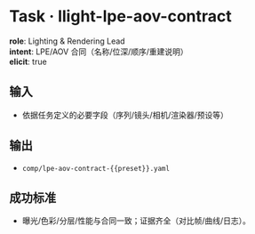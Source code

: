 # Task · llight-lpe-aov-contract

**role**: Lighting & Rendering Lead  
**intent**: LPE/AOV 合同（名称/位深/顺序/重建说明）  
**elicit**: true

## 输入

- 依据任务定义的必要字段（序列/镜头/相机/渲染器/预设等）

## 输出

- `comp/lpe-aov-contract-{{preset}}.yaml`

## 成功标准

- 曝光/色彩/分层/性能与合同一致；证据齐全（对比帧/曲线/日志）。

